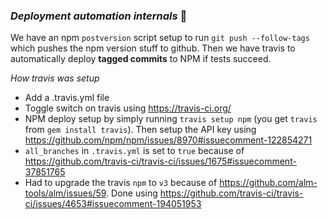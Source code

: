 ### *Deployment automation internals* 🌹

We have an npm `postversion` script setup to run `git push --follow-tags` which pushes the npm version stuff to github. Then we have travis to automatically deploy **tagged commits** to NPM if tests succeed.

*How travis was setup*

* Add a .travis.yml file
* Toggle switch on travis using https://travis-ci.org/
* NPM deploy setup by simply running `travis setup npm` (you get `travis` from `gem install travis`). Then setup the API key using https://github.com/npm/npm/issues/8970#issuecomment-122854271
* `all_branches` in `.travis.yml` is set to `true` because of https://github.com/travis-ci/travis-ci/issues/1675#issuecomment-37851765
* Had to upgrade the travis `npm` to `v3` because of https://github.com/alm-tools/alm/issues/59. Done using https://github.com/travis-ci/travis-ci/issues/4653#issuecomment-194051953

